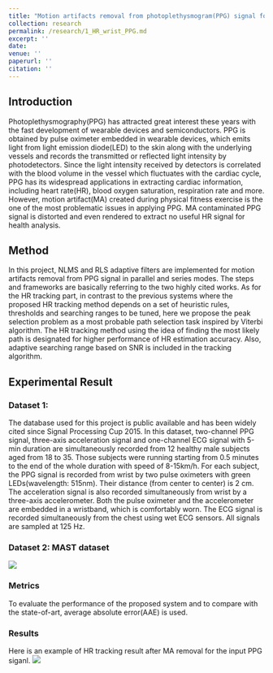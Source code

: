 ```yaml
---
title: "Motion artifacts removal from photoplethysmogram(PPG) signal for robust heart rate (HR) tracking"
collection: research
permalink: /research/1_HR_wrist_PPG.md
excerpt: ''
date: 
venue: ''
paperurl: ''
citation: ''
---
```


## Introduction

Photoplethysmography(PPG) has attracted great interest these years with the fast development of wearable devices and semiconductors. PPG is obtained by pulse oximeter embedded in wearable devices, which emits light from light emission diode(LED) to the skin along with the underlying vessels and records the transmitted or reflected light intensity by photodetectors. Since the light intensity received by detectors is correlated with the blood volume in the vessel which fluctuates with the cardiac cycle, PPG has its widespread applications in extracting cardiac information, including heart rate(HR), blood oxygen saturation, respiration rate and more.
However, motion artifact(MA) created during physical fitness exercise is the one of the most problematic issues in applying PPG. MA contaminated PPG signal is distorted and even rendered to extract no useful HR signal for health analysis.

## Method

In this project, NLMS and RLS adaptive filters are implemented for motion artifacts removal from PPG signal in parallel and series modes. The steps and frameworks are basically referring to the two highly cited works. As for the HR tracking part, in contrast to the previous systems where the proposed HR tracking method depends on a set of heuristic rules, thresholds and searching ranges to be tuned, here we propose the peak selection problem as a most probable path selection task inspired by Viterbi algorithm. The HR tracking method using the idea of finding the most likely path is designated for higher performance of HR estimation accuracy. Also, adaptive searching range based on SNR is included in the tracking algorithm.

## Experimental Result

### Dataset 1:
The database used for this project is public available and has been widely cited since Signal Processing Cup 2015. In this dataset, two-channel PPG signal, three-axis acceleration signal and one-channel ECG signal with 5-min duration are simultaneously recorded from 12 healthy male subjects aged from 18 to 35. Those subjects were running starting from 0.5 minutes to the end of the whole duration with speed of 8-15km/h. For each subject, the PPG signal is recorded from wrist by two pulse oximeters with green LEDs(wavelength: 515nm). Their distance (from center to center) is 2 cm. The acceleration signal is also recorded simultaneously from wrist by a three-axis accelerometer. Both the pulse oximeter and the accelerometer are embedded in a wristband, which is comfortably worn. The ECG signal is recorded simultaneously from the chest using wet ECG sensors. All signals are sampled at 125 Hz.

### Dataset 2: MAST dataset

![](https://xtian17.github.io/images/HR_wrist_PPG/dataset2.png)

### Metrics
To evaluate the performance of the proposed system and to compare with the state-of-art, average absolute error(AAE) is used.


### Results
Here is an example of HR tracking result after MA removal for the input PPG siganl.
![](https://xtian17.github.io/images/HR_wrist_PPG/HR_wrist_PPG.png)






